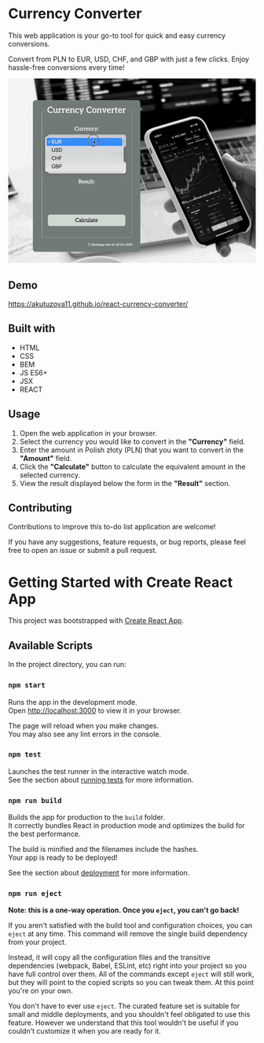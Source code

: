 # Currency Converter

This web application is your go-to tool for quick and easy currency conversions. 

Convert from PLN to EUR, USD, CHF, and GBP with just a few clicks. Enjoy hassle-free conversions every time!

![](https://github.com/akutuzova11/react-currency-converter/blob/main/src/assets/currency_converter_gif.gif)

## Demo

https://akutuzova11.github.io/react-currency-converter/

## Built with

  - HTML
  - CSS
  - BEM
  - JS ES6+
  - JSX
  - REACT

## Usage

1. Open the web application in your browser.
2. Select the currency you would like to convert in the **"Currency"** field.
3. Enter the amount in Polish złoty (PLN) that you want to convert in the **"Amount"** field.
4. Click the **"Calculate"** button to calculate the equivalent amount in the selected currency.
5. View the result displayed below the form in the **"Result"** section.

## Contributing

Contributions to improve this to-do list application are welcome! 

If you have any suggestions, feature requests, or bug reports, please feel free to open an issue or submit a pull request.

# Getting Started with Create React App

This project was bootstrapped with [Create React App](https://github.com/facebook/create-react-app).

## Available Scripts

In the project directory, you can run:

### `npm start`

Runs the app in the development mode.\
Open [http://localhost:3000](http://localhost:3000) to view it in your browser.

The page will reload when you make changes.\
You may also see any lint errors in the console.

### `npm test`

Launches the test runner in the interactive watch mode.\
See the section about [running tests](https://facebook.github.io/create-react-app/docs/running-tests) for more information.

### `npm run build`

Builds the app for production to the `build` folder.\
It correctly bundles React in production mode and optimizes the build for the best performance.

The build is minified and the filenames include the hashes.\
Your app is ready to be deployed!

See the section about [deployment](https://facebook.github.io/create-react-app/docs/deployment) for more information.

### `npm run eject`

**Note: this is a one-way operation. Once you `eject`, you can't go back!**

If you aren't satisfied with the build tool and configuration choices, you can `eject` at any time. This command will remove the single build dependency from your project.

Instead, it will copy all the configuration files and the transitive dependencies (webpack, Babel, ESLint, etc) right into your project so you have full control over them. All of the commands except `eject` will still work, but they will point to the copied scripts so you can tweak them. At this point you're on your own.

You don't have to ever use `eject`. The curated feature set is suitable for small and middle deployments, and you shouldn't feel obligated to use this feature. However we understand that this tool wouldn't be useful if you couldn't customize it when you are ready for it.

